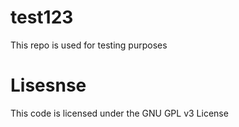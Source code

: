 # test123

This repo is used for testing purposes

# Lisesnse

This code is licensed under the GNU GPL v3 License
